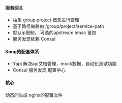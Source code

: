 #### 服务网关

- 抽象 group project 概念进行管理
- 基于路径做路由 /group/project/service-path
- 默认ip限制， 可选的upstream hmac 鉴权
- 服务发现依赖 Consul



#### Kong的配套体系

- Yapi 解决api文档管理，mock数据，自动化测试功能
- Consul 服务发现 配置中心



#### 核心

动态的生成 nginx的配置文件